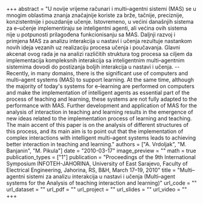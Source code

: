 +++
abstract = "U novije vrijeme računari i multi–agentni sistemi (MAS) se u mnogim oblastima znanja značajnije koriste za brže, tačnije, preciznije, konzistentnije i pouzdanije učenje. Istovremeno, u većini današnjih sistema za e–učenje implementiraju se inteligentni agenti, ali većina ovih sistema nije u potpunosti prilagođena funkcionisanju sa MAS. Daljnji razvoj i primjena MAS za analizu interakcija u nastavi i učenja rezultuje nastankom novih ideja vezanih uz realizaciju procesa učenja i poučavanja. Glavni akcenat ovog rada je na analizi različitih struktura tog procesa sa ciljem da implementacija kompleksnih interakcija sa inteligentnim multi–agentnim sistemima dovodi do postizanja boljih interakcija u nastavi i učenja. -- Recently, in many domains, there is the significant use of computers and multi–agent systems (MAS) to support learning. At the same time, although the majority of today's systems for e–learning are performed on computers and make the implementation of intelligent agents as essential part of the process of teaching and learning, these systems are not fully adapted to the performance with MAS. Further development and application of MAS for the analysis of interaction in teaching and learning results in the emergence of new ideas related to the implementation process of learning and teaching. The main accent of this paper is on the analysis of different structures of this process, and its main aim is to point out that the implementation of complex interactions with intelligent multi–agent systems leads to achieving better interaction in teaching and learning."
authors = ["A. Vrdoljak", "M. Banjanin", "M. Pikula"]
date = "2010-03-17"
image_preview = ""
math = true
publication_types = ["1"]
publication = "Proceedings of the 9th International Symposium INFOTEH-JAHORINA, University of East Sarajevo, Faculty of Electrical Engineering, Jahorina, RS, B&H, March 17–19, 2010"
title = "Multi–agentni sistemi za analizu interakcija u nastavi i učenja (Multi–agent systems for the Analysis of teaching interaction and learning)"
url_code = ""
url_dataset = ""
url_pdf = ""
url_project = ""
url_slides = ""
url_video = ""
+++

